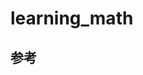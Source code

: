 # learning_math

## 参考

[ラマヌジャン]:(http://ramanujan.sirinudi.org/index.html)

[](http://www.coronasha.co.jp/np/download/4909465865.pdf)


[](https://www.pebblewind.com/entry/2017/06/10/231249)

[](https://kame-math.hatenadiary.org/entry/20070305/p1)

[](http://commutative.world.coocan.jp/blog3/2011/04/post-87.html)

[](https://uwitenpen.hatenadiary.org/entries/2011/12/03)

[](http://bugrammer.hateblo.jp/entry/2016/04/14/191151)

[](https://detail.chiebukuro.yahoo.co.jp/qa/question_detail/q14174007704)

[](https://ameblo.jp/tta33cc/entry-12375868351.html)

[](https://eman-physics.net/math/delta_func.html)

[](http://ogyahogya.hatenablog.com/entry/2014/10/03/%E8%B6%85%E9%96%A2%E6%95%B0)

[](http://kmktwo.blog95.fc2.com/blog-entry-118.html)

[](http://integers.hatenablog.com/entry/Ramanujan-Nagell)

[](https://wired.jp/2016/10/21/ramanujyan/)

[](https://pract.hatenadiary.org/entries/2005/01/23)

[](http://www.toplevel-exam.com/%E6%95%B0%E5%AD%A6%E3%81%AE%EF%BC%92%EF%BC%93%E3%81%AE%E5%95%8F%E9%A1%8C%EF%BC%8D%E3%83%92%E3%83%AB%E3%83%99%E3%83%AB%E3%83%88%E3%81%8C1900%E5%B9%B4%E3%81%AB%E6%8F%90%E6%A1%88%E3%81%97%E3%81%9F/)

[](https://lemniscus.hatenablog.com/entry/20140712/1405147474)

[](http://watanabeckeiich.hatenablog.com/entry/2016/10/08/214834)

[](http://www.math.nagoya-u.ac.jp/~namikawa/download/ABFN06-06.pdf)

[](https://eman-physics.net/math/imaginary05.html)

[](https://www.nli-research.co.jp/report/detail/id=57972?site=nli)

[](http://integers.hatenablog.com/entry/2016/03/14/184040)

[](https://bluexlab.tokyo/941)

[](http://newshareing.com/abcconjecture/)

[](https://www.mersenne.org/)

[](https://ja.wikipedia.org/wiki/%E3%83%A1%E3%83%AB%E3%82%BB%E3%83%B3%E3%83%8C%E6%95%B0#%E3%83%A1%E3%83%AB%E3%82%BB%E3%83%B3%E3%83%8C%E7%B4%A0%E6%95%B0)

[](https://ja.wikipedia.org/wiki/%E3%82%B5%E3%83%B3%E3%83%80%E3%83%A9%E3%83%A0%E3%81%AE%E7%AF%A9)

[](https://ja.wikipedia.org/wiki/%E7%AF%A9%E6%B3%95)

[](https://ja.wikipedia.org/wiki/%E7%AF%A9%E6%B3%95)

[](https://www.chem-station.com/odos/2010/01/-rosenmund-reduction.html)

[](http://physics.thick.jp/Spectrum_Analysis/Section2/2-8.html)

[](https://shin-1985.hatenadiary.org/entry/20110903/1315073593)

[](https://mathtrain.jp/)

[](https://mathtrain.jp/brahmagupta)
